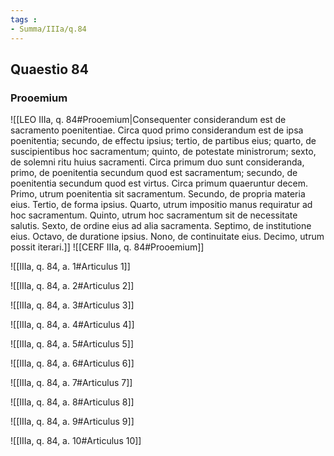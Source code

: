 ```yaml
---
tags : 
- Summa/IIIa/q.84
---
```


## Quaestio 84

### Prooemium

![[LEO IIIa, q. 84#Prooemium|Consequenter considerandum est de sacramento poenitentiae. Circa quod primo considerandum est de ipsa poenitentia; secundo, de effectu ipsius; tertio, de partibus eius; quarto, de suscipientibus hoc sacramentum; quinto, de potestate ministrorum; sexto, de solemni ritu huius sacramenti. Circa primum duo sunt consideranda, primo, de poenitentia secundum quod est sacramentum; secundo, de poenitentia secundum quod est virtus. Circa primum quaeruntur decem. Primo, utrum poenitentia sit sacramentum. Secundo, de propria materia eius. Tertio, de forma ipsius. Quarto, utrum impositio manus requiratur ad hoc sacramentum. Quinto, utrum hoc sacramentum sit de necessitate salutis. Sexto, de ordine eius ad alia sacramenta. Septimo, de institutione eius. Octavo, de duratione ipsius. Nono, de continuitate eius. Decimo, utrum possit iterari.]]
![[CERF IIIa, q. 84#Prooemium]]

![[IIIa, q. 84, a. 1#Articulus 1]]

![[IIIa, q. 84, a. 2#Articulus 2]]

![[IIIa, q. 84, a. 3#Articulus 3]]

![[IIIa, q. 84, a. 4#Articulus 4]]

![[IIIa, q. 84, a. 5#Articulus 5]]

![[IIIa, q. 84, a. 6#Articulus 6]]

![[IIIa, q. 84, a. 7#Articulus 7]]

![[IIIa, q. 84, a. 8#Articulus 8]]

![[IIIa, q. 84, a. 9#Articulus 9]]

![[IIIa, q. 84, a. 10#Articulus 10]]

